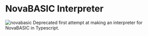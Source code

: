 # NovaBASIC Interpreter
![novabasic](https://github.com/StynVanDeHaterd/NovaBASIC/assets/9077578/80dc5727-aeb1-4a8d-b800-6cc74a2b202f)
Deprecated first attempt at making an interpreter for NovaBASIC in Typescript.
